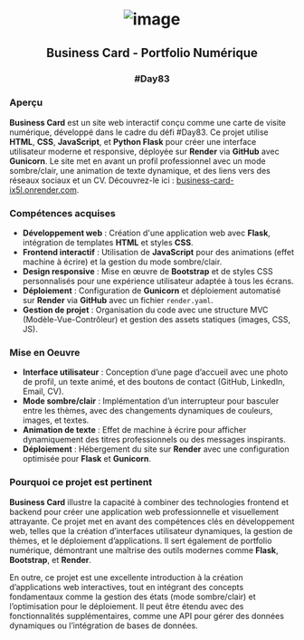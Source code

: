 # <p align="center"> ![image](https://github.com/user-attachments/assets/973b6d5f-7202-4b73-a622-498e2766e50b) </p>


## <p align="center"> Business Card - Portfolio Numérique </p>

### <p align="center"> #Day83 </p>

### Aperçu

**Business Card** est un site web interactif conçu comme une carte de visite numérique, développé dans le cadre du défi #Day83. Ce projet utilise **HTML**, **CSS**, **JavaScript**, et **Python Flask** pour créer une interface utilisateur moderne et responsive, déployée sur **Render** via **GitHub** avec **Gunicorn**. Le site met en avant un profil professionnel avec un mode sombre/clair, une animation de texte dynamique, et des liens vers des réseaux sociaux et un CV. Découvrez-le ici : [business-card-ix5l.onrender.com](https://business-card-ix5l.onrender.com).

### Compétences acquises
- **Développement web** : Création d'une application web avec **Flask**, intégration de templates **HTML** et styles **CSS**.
- **Frontend interactif** : Utilisation de **JavaScript** pour des animations (effet machine à écrire) et la gestion du mode sombre/clair.
- **Design responsive** : Mise en œuvre de **Bootstrap** et de styles CSS personnalisés pour une expérience utilisateur adaptée à tous les écrans.
- **Déploiement** : Configuration de **Gunicorn** et déploiement automatisé sur **Render** via **GitHub** avec un fichier `render.yaml`.
- **Gestion de projet** : Organisation du code avec une structure MVC (Modèle-Vue-Contrôleur) et gestion des assets statiques (images, CSS, JS).

### Mise en Oeuvre
- **Interface utilisateur** : Conception d’une page d’accueil avec une photo de profil, un texte animé, et des boutons de contact (GitHub, LinkedIn, Email, CV).
- **Mode sombre/clair** : Implémentation d’un interrupteur pour basculer entre les thèmes, avec des changements dynamiques de couleurs, images, et textes.
- **Animation de texte** : Effet de machine à écrire pour afficher dynamiquement des titres professionnels ou des messages inspirants.
- **Déploiement** : Hébergement du site sur **Render** avec une configuration optimisée pour **Flask** et **Gunicorn**.

### Pourquoi ce projet est pertinent

**Business Card** illustre la capacité à combiner des technologies frontend et backend pour créer une application web professionnelle et visuellement attrayante. Ce projet met en avant des compétences clés en développement web, telles que la création d’interfaces utilisateur dynamiques, la gestion de thèmes, et le déploiement d’applications. Il sert également de portfolio numérique, démontrant une maîtrise des outils modernes comme **Flask**, **Bootstrap**, et **Render**.

En outre, ce projet est une excellente introduction à la création d’applications web interactives, tout en intégrant des concepts fondamentaux comme la gestion des états (mode sombre/clair) et l’optimisation pour le déploiement. Il peut être étendu avec des fonctionnalités supplémentaires, comme une API pour gérer des données dynamiques ou l’intégration de bases de données.

